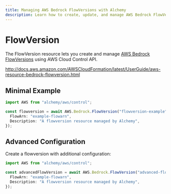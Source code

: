 ```yaml
---
title: Managing AWS Bedrock FlowVersions with Alchemy
description: Learn how to create, update, and manage AWS Bedrock FlowVersions using Alchemy Cloud Control.
---
```


# FlowVersion

The FlowVersion resource lets you create and manage [AWS Bedrock FlowVersions](https://docs.aws.amazon.com/bedrock/latest/userguide/) using AWS Cloud Control API.

http://docs.aws.amazon.com/AWSCloudFormation/latest/UserGuide/aws-resource-bedrock-flowversion.html

## Minimal Example

```ts
import AWS from "alchemy/aws/control";

const flowversion = await AWS.Bedrock.FlowVersion("flowversion-example", {
  FlowArn: "example-flowarn",
  Description: "A flowversion resource managed by Alchemy",
});
```

## Advanced Configuration

Create a flowversion with additional configuration:

```ts
import AWS from "alchemy/aws/control";

const advancedFlowVersion = await AWS.Bedrock.FlowVersion("advanced-flowversion", {
  FlowArn: "example-flowarn",
  Description: "A flowversion resource managed by Alchemy",
});
```

